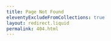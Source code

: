 ```yaml
---
title: Page Not Found
eleventyExcludeFromCollections: true
layout: redirect.liquid
permalink: 404.html
---
```


